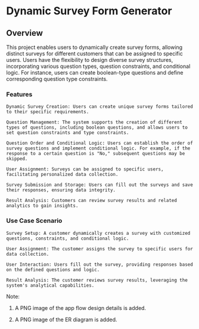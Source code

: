 # Dynamic Survey Form Generator

## Overview
This project enables users to dynamically create survey forms, allowing distinct surveys for different customers that can be assigned to specific users. Users have the flexibility to design diverse survey structures, incorporating various question types, question constraints, and conditional logic. For instance, users can create boolean-type questions and define corresponding question type constraints.

### Features

    Dynamic Survey Creation: Users can create unique survey forms tailored to their specific requirements.

    Question Management: The system supports the creation of different types of questions, including boolean questions, and allows users to set question constraints and type constraints.

    Question Order and Conditional Logic: Users can establish the order of survey questions and implement conditional logic. For example, if the response to a certain question is "No," subsequent questions may be skipped.

    User Assignment: Surveys can be assigned to specific users, facilitating personalized data collection.

    Survey Submission and Storage: Users can fill out the surveys and save their responses, ensuring data integrity.

    Result Analysis: Customers can review survey results and related analytics to gain insights.

### Use Case Scenario

    Survey Setup: A customer dynamically creates a survey with customized questions, constraints, and conditional logic.

    User Assignment: The customer assigns the survey to specific users for data collection.

    User Interaction: Users fill out the survey, providing responses based on the defined questions and logic.

    Result Analysis: The customer reviews survey results, leveraging the system's analytical capabilities.


Note: 
1. A PNG image of the app flow design details is added.

2. A PNG image of the ER diagram is added.
